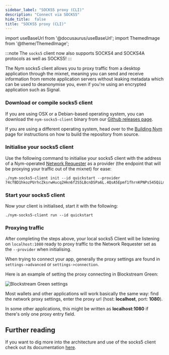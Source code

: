 ```yaml
---
sidebar_label: "SOCKS5 proxy (CLI)"
description: "Connect via SOCKS5"
hide_title:  false
title: "SOCKS5 proxy (CLI)"
---
```


import useBaseUrl from '@docusaurus/useBaseUrl';
import ThemedImage from '@theme/ThemedImage';

:::note 
The `socks5` client now also supports SOCKS4 and SOCKS4A protocols as well as SOCKS5! 
:::

The Nym socks5 client allows you to proxy traffic from a desktop application through the mixnet, meaning you can send and receive information from remote application servers without leaking metadata which can be used to deanonymise you, even if you're using an encrypted application such as Signal. 

### Download or compile socks5 client 

If you are using OSX or a Debian-based operating system, you can download the `nym-socks5-client` binary from our [Github releases page](https://github.com/nymtech/nym/releases).

If you are using a different operating system, head over to the [Building Nym](/docs/stable/run-nym-nodes/build-nym) page for instructions on how to build the repository from source. 

### Initialise your socks5 client 

Use the following command to initialise your socks5 client with the address of a Nym-operated [Network Requester](/docs/stable/run-nym-nodes/nodes/requester) as a provider (the endpoint that will be proxying your traffic out of the mixnet) for ease: 

```
./nym-socks5-client init --id quickstart --provider 74cfBD1hkozPUrhcZksrwHucq2Hkn6f2S5LBcnDSPa6L.4QsA5Epmf1fhrnKPNPs545QiLmwpLGRk4oZ7z136PD6L@EEyq16v63aotPBCepxUpCgAojrNasZ6Hk1PjpRyBAdEp 
```

### Start your socks5 client 

Now your client is initialised, start it with the following: 

```
./nym-socks5-client run --id quickstart
```

### Proxying traffic

After completing the steps above, your local socks5 Client will be listening on `localhost:1080` ready to proxy traffic to the Network Requester set as the `--provider` when initialising. 

When trying to connect your app, generally the proxy settings are found in `settings->advanced` or `settings->connection`. 

Here is an example of setting the proxy connecting in Blockstream Green:

![Blockstream Green settings](/img/docs/wallet-proxy-settings/blockstream-green.gif)

Most wallets and other applications will work basically the same way: find the network proxy settings, enter the proxy url (host: **localhost**, port: **1080**).

In some other applications, this might be written as **localhost:1080** if there's only one proxy entry field.

## Further reading 

If you want to dig more into the architecture and use of the socks5 client check out its documentation [here](/docs/stable/integrations/socks5-client).
